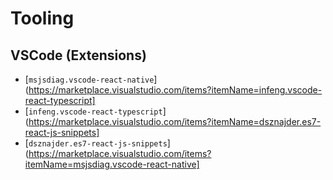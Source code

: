 # Tooling


## VSCode (Extensions)

- [`msjsdiag.vscode-react-native`](https://marketplace.visualstudio.com/items?itemName=infeng.vscode-react-typescript]
- [`infeng.vscode-react-typescript`](https://marketplace.visualstudio.com/items?itemName=dsznajder.es7-react-js-snippets]
- [`dsznajder.es7-react-js-snippets`](https://marketplace.visualstudio.com/items?itemName=msjsdiag.vscode-react-native]
